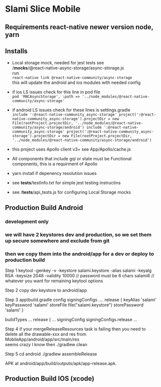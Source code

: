 # Slami Slice Mobile
## Requirements react-native newer version node, yarn
## Installs
- Local storage mock, needed for jest tests see  
 /__mocks__/@react-native-async-storage/async-storage.js  
run  
`react-native link @react-native-community/async-storage`  
this will update the android and ios modules with needed config  
- if ios LS issues check for this line in pod file  
` pod 'RNCAsyncStorage', :path => '../node_modules/@react-native-community/async-storage' `  
- if android LS issues check for these lines is settings.gradle  
`include ':@react-native-community_async-storage'
project(':@react-native-community_async-storage').projectDir = new File(rootProject.projectDir, '../node_modules/@react-native-community/async-storage/android')
include ':@react-native-community_async-storage'
project(':@react-native-community_async-storage').projectDir = new File(rootProject.projectDir, '../node_modules/@react-native-community/async-storage/android')`

- this project uses Apollo client v3+ see   App/Apollo/cache.js
- All components that include gql or state must be Functional components, this is a requirment of Apollo
- yarn install if depenency resolution issues
- see  __tests__/testInfo.txt for simple jest testing instructins
- see  /__tests__/api_tests.js for configuring Local Storage mocks

## Production Build Android
### development only
### we will have 2 keystores dev and production, so we set them up secure somewhere and exclude from git
### then we copy them into the android/app for a dev or deploy to production build
Step 1
keytool -genkey -v -keystore salami.keystore -alias salami -keyalg RSA -keysize 2048 -validity 10000
// password must be 6 chars
salami6
// whatever you want for remaining keytool options

Step 2
copy dev keystore to android/app

Step 3
app\build.gradle config
signingConfigs ....
        release {
            keyAlias 'salami'
            keyPassword 'salami'
            storeFile file("salami.keystore")
            storePassword 'salami'
        }

 buildTypes ...
   release {
       ...
       signingConfig signingConfigs.release
       ...

Step 4 
if your mergeReleaseResources task is failing then you need to delete all the  drawable-xxx and res from  
MobileApp/android/app/src/main/res  
seems crazy I know
then ./gradlew clean

Step 5
cd android
./gradlew assembleRelease

APK at android/app/build/outputs/apk/app-release.apk.

## Production Build IOS (xcode)



 